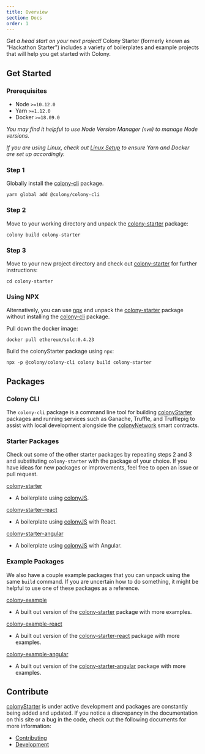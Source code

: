 ```yaml
---
title: Overview
section: Docs
order: 1
---
```


_Get a head start on your next project!_ Colony Starter (formerly known as "Hackathon Starter") includes a variety of boilerplates and example projects that will help you get started with Colony.

## Get Started

### Prerequisites

- Node `>=10.12.0`
- Yarn `>=1.12.0`
- Docker `>=18.09.0`

_You may find it helpful to use Node Version Manager (`nvm`) to manage Node versions._

_If you are using Linux, check out [Linux Setup](/docs-linux-setup) to ensure Yarn and Docker are set up accordingly._

### Step 1

Globally install the [colony-cli](/cli-colony-cli) package.

```
yarn global add @colony/colony-cli
```

### Step 2

Move to your working directory and unpack the [colony-starter](/starters-colony-starter) package:

```
colony build colony-starter
```

### Step 3

Move to your new project directory and check out [colony-starter](/starters-colony-starter) for further instructions:

```
cd colony-starter
```

### Using NPX

Alternatively, you can use [npx](https://www.npmjs.com/package/npx) and unpack the [colony-starter](/packages/colony-starter) package without installing the [colony-cli](/packages/colony-cli) package.

Pull down the docker image:

```
docker pull ethereum/solc:0.4.23
```

Build the colonyStarter package using `npx`:

```
npx -p @colony/colony-cli colony build colony-starter
```

## Packages

### Colony CLI

The `colony-cli` package is a command line tool for building [colonyStarter](https://github.com/JoinColony/colonyStarter) packages and running services such as Ganache, Truffle, and Trufflepig to assist with local development alongside the [colonyNetwork](https://github.com/JoinColony/colonyNetwork) smart contracts.

### Starter Packages

Check out some of the other starter packages by repeating steps 2 and 3 and substituting `colony-starter` with the package of your choice. If you have ideas for new packages or improvements, feel free to open an issue or pull request.

[colony-starter](/starters-colony-starter)

- A boilerplate using [colonyJS](https://github.com/JoinColony/colonyJS).

[colony-starter-react](/starters-colony-starter-react)

- A boilerplate using [colonyJS](https://github.com/JoinColony/colonyJS) with React.

[colony-starter-angular](/starters-colony-starter-angular)

- A boilerplate using [colonyJS](https://github.com/JoinColony/colonyJS) with Angular.

### Example Packages

We also have a couple example packages that you can unpack using the same `build` command. If you are uncertain how to do something, it might be helpful to use one of these packages as a reference.

[colony-example](/examples-colony-example)

- A built out version of the [colony-starter](/starters-colony-starter) package with more examples.

[colony-example-react](/examples-colony-example-react)

- A built out version of the [colony-starter-react](/starters-colony-starter-react) package with more examples.

[colony-example-angular](/examples-colony-example-angular)

- A built out version of the [colony-starter-angular](/starters-colony-starter-angular) package with more examples.

## Contribute

[colonyStarter](https://github.com/JoinColony/colonyStarter) is under active development and packages are constantly being added and updated. If you notice a discrepancy in the documentation on this site or a bug in the code, check out the following documents for more information:

- [Contributing](https://github.com/JoinColony/colonyStarter/blob/master/.github/CONTRIBUTING.md)
- [Development](https://github.com/JoinColony/colonyStarter/blob/master/.github/DEVELOPMENT.md)
